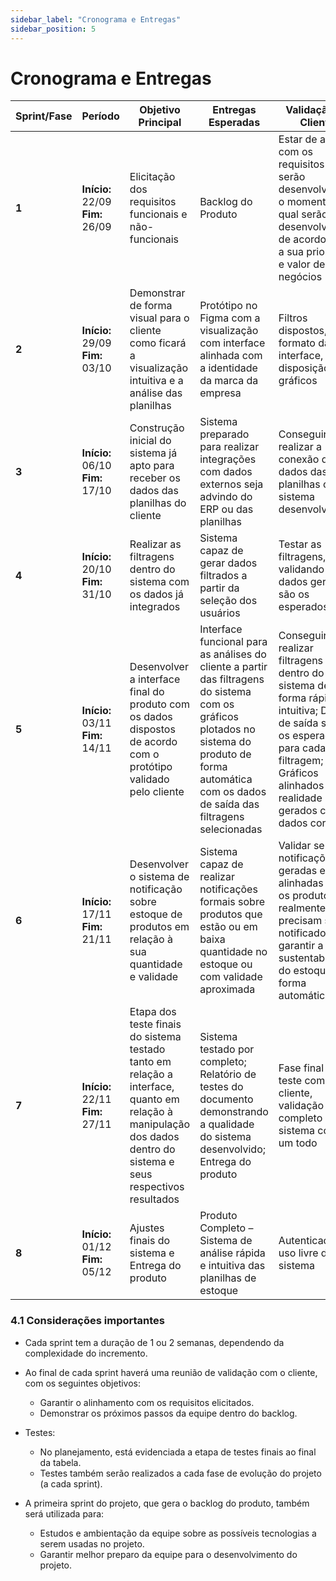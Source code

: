 ```yaml
---
sidebar_label: "Cronograma e Entregas"
sidebar_position: 5
---
```

# Cronograma e Entregas
| Sprint/Fase | Período | Objetivo Principal | Entregas Esperadas | Validação do Cliente |
|-------------|---------|--------------------|--------------------|-----------------------|
| **1** | **Início:** 22/09 <br /> **Fim:** 26/09 | Elicitação dos requisitos funcionais e não-funcionais | Backlog do Produto | Estar de acordo com os requisitos que serão desenvolvidos e o momento no qual serão desenvolvidos, de acordo com a sua prioridade e valor de negócios |
| **2** | **Início:** 29/09 <br /> **Fim:** 03/10 | Demonstrar de forma visual para o cliente como ficará a visualização intuitiva e a análise das planilhas | Protótipo no Figma com a visualização com interface alinhada com a identidade da marca da empresa | Filtros dispostos, formato da interface, disposição dos gráficos |
| **3** | **Início:** 06/10 <br /> **Fim:** 17/10 | Construção inicial do sistema já apto para receber os dados das planilhas do cliente | Sistema preparado para realizar integrações com dados externos seja advindo do ERP ou das planilhas | Conseguir realizar a conexão dos dados das planilhas com o sistema desenvolvido |
| **4** | **Início:** 20/10 <br /> **Fim:** 31/10 | Realizar as filtragens dentro do sistema com os dados já integrados | Sistema capaz de gerar dados filtrados a partir da seleção dos usuários | Testar as filtragens, validando se os dados gerados são os esperados |
| **5** | **Início:** 03/11 <br /> **Fim:** 14/11 | Desenvolver a interface final do produto com os dados dispostos de acordo com o protótipo validado pelo cliente | Interface funcional para as análises do cliente a partir das filtragens do sistema com os gráficos plotados no sistema do produto de forma automática com os dados de saída das filtragens selecionadas | Conseguir realizar filtragens dentro do sistema de forma rápida e intuitiva; Dados de saída serem os esperados para cada filtragem; Gráficos alinhados com a realidade gerados com os dados corretos |
| **6** | **Início:** 17/11 <br /> **Fim:** 21/11 | Desenvolver o sistema de notificação sobre estoque de produtos em relação à sua quantidade e validade | Sistema capaz de realizar notificações formais sobre produtos que estão ou em baixa quantidade no estoque ou com validade aproximada | Validar se as notificações geradas estão alinhadas com os produtos que realmente precisam ser notificados para garantir a sustentabilidade do estoque de forma automática |
| **7** | **Início:** 22/11 <br /> **Fim:** 27/11 | Etapa dos teste finais do sistema testado tanto em relação a interface, quanto em relação à manipulação dos dados dentro do sistema e seus respectivos resultados | Sistema testado por completo; Relatório de testes do documento demonstrando a qualidade do sistema desenvolvido; Entrega do produto | Fase final dos teste com o cliente, validação por completo do sistema como um todo |
| **8** | **Início:** 01/12 <br /> **Fim:** 05/12 | Ajustes finais do sistema e Entrega do produto | Produto Completo – Sistema de análise rápida e intuitiva das planilhas de estoque | Autenticação e uso livre do sistema |

### 4.1 Considerações importantes
- Cada sprint tem a duração de 1 ou 2 semanas, dependendo da complexidade do incremento.

- Ao final de cada sprint haverá uma reunião de validação com o cliente, com os seguintes objetivos:
  - Garantir o alinhamento com os requisitos elicitados.
  - Demonstrar os próximos passos da equipe dentro do backlog.

- Testes:
  - No planejamento, está evidenciada a etapa de testes finais ao final da tabela.
  - Testes também serão realizados a cada fase de evolução do projeto (a cada sprint).

- A primeira sprint do projeto, que gera o backlog do produto, também será utilizada para:
  - Estudos e ambientação da equipe sobre as possíveis tecnologias a serem usadas no projeto.
  - Garantir melhor preparo da equipe para o desenvolvimento do projeto.

